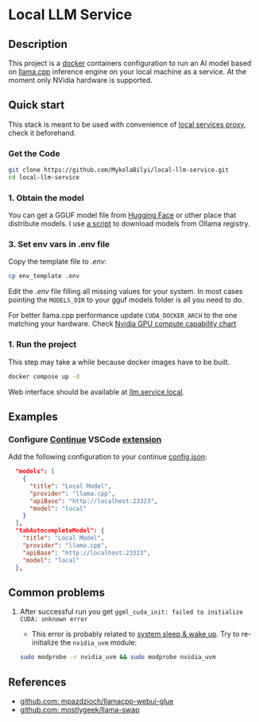 # Local LLM Service

## Description

This project is a [docker] containers configuration to run an AI model based on [llama.cpp] inference engine on your local machine as a service.
At the moment only NVidia hardware is supported.

## Quick start

This stack is meant to be used with convenience of [local services proxy](https://github.com/MykolaBilyi/local-service), check it beforehand.

### Get the Code

```sh
git clone https://github.com/MykolaBilyi/local-llm-service.git
cd local-llm-service
```

### 1. Obtain the model

You can get a GGUF model file from [Hugging Face] or other place that distribute models. I use [a script](https://gist.github.com/MykolaBilyi/8b7730d837b922e118fdcc76b35e1ec8) to download models from Ollama registry.

### 3. Set env vars in .env file

Copy the template file to *.env*:

```sh
cp env_template .env
```

Edit the *.env* file filling all missing values for your system. In most cases pointing the `MODELS_DIR` to your gguf models folder is all you need to do.

For better llama.cpp performance update `CUDA_DOCKER_ARCH` to the one matching your hardware. Check [Nvidia GPU compute capability chart](https://developer.nvidia.com/cuda-gpus)

### 1. Run the project

This step may take a while because docker images have to be built.

```sh
docker compose up -d
```

Web interface should be available at [llm.service.local](https://llm.service.local/).

## Examples

### Configure [Continue] VSCode [extension](https://marketplace.visualstudio.com/items?itemName=Continue.continue)

Add the following configuration to your continue [config.json](https://docs.continue.dev/customize/deep-dives/configuration):

```json
  "models": [
    {
      "title": "Local Model",
      "provider": "llama.cpp",
      "apiBase": "http://localhost:23323",
      "model": "local"
    }
  ],
  "tabAutocompleteModel": {
    "title": "Local Model",
    "provider": "llama.cpp",
    "apiBase": "http://localhost:23323",
    "model": "local"
  },
```

## Common problems

1. After successful run you get `ggml_cuda_init: failed to initialize CUDA: unknown error`
    - This error is probably related to [system sleep & wake up](https://github.com/ggerganov/llama.cpp/issues/7218#issuecomment-2241202604). Try to re-initialize the `nvidia_uvm` module:

    ```sh
    sudo modprobe -r nvidia_uvm && sudo modprobe nvidia_uvm
    ```

## References

- [github.com: mpazdzioch/llamacpp-webui-glue](https://github.com/mpazdzioch/llamacpp-webui-glue)
- [github.com: mostlygeek/llama-swap](https://github.com/mostlygeek/llama-swap)

[docker]: https://www.docker.com/
[Hugging Face]: https://huggingface.co/
[llama.cpp]: https://github.com/ggerganov/llama.cpp
[Continue]: https://www.continue.dev/
